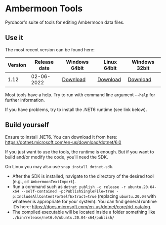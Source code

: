 # Ambermoon Tools

Pyrdacor's suite of tools for editing Ambermoon data files.

## Use it

The most recent version can be found here:

Version | Release date | Windows 64bit | Linux 64bit | Windows 32bit
--- | --- | --- | --- | ---
1.12 | 02-06-2022 | [Download](https://github.com/Pyrdacor/Ambermoon/releases/download/v1.12/AmbermoonTools-Windows.zip) | [Download](https://github.com/Pyrdacor/Ambermoon/releases/download/v1.12/AmbermoonTools-Linux.tar.gz) | [Download](https://github.com/Pyrdacor/Ambermoon/releases/download/v1.12/AmbermoonTools-Windows32Bit.zip)

Most tools have a help. Try to run with command line argument `--help` for further information.

If you have problems, try to install the .NET6 runtime (see link below).


## Build yourself

Ensure to install .NET6. You can download it from here: https://dotnet.microsoft.com/en-us/download/dotnet/6.0

If you just want to use the tools, the runtime is enough. But if you want to build and/or modify the code, you'll need the SDK.

On Linux you may also use `snap install dotnet-sdk`.

- After the SDK is installed, navigate to the directory of the desired tool (e.g., `cd AmbermoonTextImport`).
- Run a command such as `dotnet publish -c release -r ubuntu.20.04-x64 --self-contained -p:PublishSingleFile=true -p:IncludeAllContentForSelfExtract=true` (replacing `ubuntu.20.04` with whatever is appropriate for your system). You can find general runtime IDs here: https://docs.microsoft.com/en-us/dotnet/core/rid-catalog.
- The compiled executable will be located inside a folder something like `./bin/release/net6.0/ubuntu.20.04-x64/publish/`
